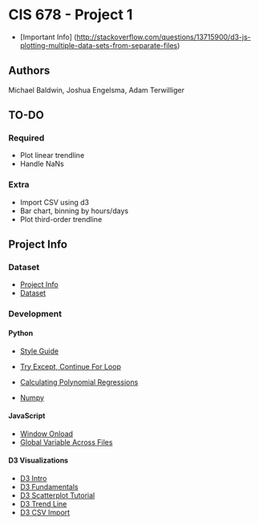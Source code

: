 # CIS 678 - Project 1



- [Important Info] (http://stackoverflow.com/questions/13715900/d3-js-plotting-multiple-data-sets-from-separate-files)


## Authors
Michael Baldwin, Joshua Engelsma, Adam Terwilliger

## TO-DO
### Required
- Plot linear trendline
- Handle NaNs

### Extra
- Import CSV using d3
- Bar chart, binning by hours/days
- Plot third-order trendline

## Project Info
### Dataset
- [Project Info](http://www.cis.gvsu.edu/~wolffe/courses/cs678/projects/project1.pdf)
- [Dataset](http://www.cis.gvsu.edu/~wolffe/courses/cs678/projects/downloads.txt)

### Development
#### Python
- [Style Guide](https://www.python.org/dev/peps/pep-0008/)

- [Try Except, Continue For Loop](http://stackoverflow.com/questions/4799974/continue-on-except-of-a-try-block-in-python)

- [Calculating Polynomial Regressions](http://hotmath.com/hotmath_help/topics/quadratic-regression.html)

- [Numpy](http://docs.scipy.org/doc/numpy/reference/generated/numpy.linalg.solve.html#numpy.linalg.solve)
#### JavaScript
- [Window Onload](https://developer.mozilla.org/en-US/docs/Web/API/GlobalEventHandlers/onload)
- [Global Variable Across Files](http://stackoverflow.com/questions/3244361/can-i-access-variables-from-another-file)

#### D3 Visualizations
- [D3 Intro](http://d3js.org/#introduction)
- [D3 Fundamentals](http://alignedleft.com/tutorials/d3/fundamentals)
- [D3 Scatterplot Tutorial](https://www.oreilly.com/learning/making-a-scatterplot-with-d3-js)
- [D3 Trend Line](http://bl.ocks.org/benvandyke/8459843)
- [D3 CSV Import](https://github.com/mbostock/d3/wiki/CSV)
